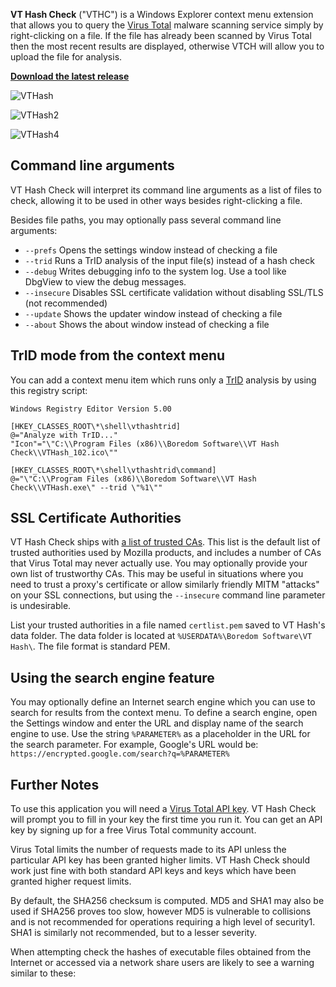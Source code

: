 **VT Hash Check** ("VTHC") is a Windows Explorer context menu extension that allows you to query the [Virus Total](https://www.virustotal.com/) malware scanning service simply by right-clicking on a file. If the file has already been scanned by Virus Total then the most recent results are displayed, otherwise VTCH will allow you to upload the file for analysis.

[**Download the latest release**](https://github.com/charonn0/VT-Hash/releases/latest)

![VTHash](https://user-images.githubusercontent.com/585485/156867146-4a53f28f-3745-4cef-9d2c-0124f41424e3.png)

![VTHash2](https://user-images.githubusercontent.com/585485/156867175-d8961989-6720-4df9-93a3-31f9fe4e192c.png)

![VTHash4](https://user-images.githubusercontent.com/585485/156867164-00a8113f-2236-4ddd-b495-2f2b57bc95be.png)



## Command line arguments
VT Hash Check will interpret its command line arguments as a list of files to check, allowing it to be used in other ways besides right-clicking a file. 
 
Besides file paths, you may optionally pass several command line arguments:

* `--prefs` Opens the settings window instead of checking a file
* `--trid` Runs a TrID analysis of the input file(s) instead of a hash check
* `--debug` Writes debugging info to the system log. Use a tool like DbgView to view the debug messages.
* `--insecure` Disables SSL certificate validation without disabling SSL/TLS (not recommended)
* `--update` Shows the updater window instead of checking a file
* `--about` Shows the about window instead of checking a file

## TrID mode from the context menu

You can add a context menu item which runs only a [TrID](http://mark0.net/soft-trid-e.html) analysis by using this registry script:

```reg
Windows Registry Editor Version 5.00

[HKEY_CLASSES_ROOT\*\shell\vthashtrid]
@="Analyze with TrID..."
"Icon"="\"C:\\Program Files (x86)\\Boredom Software\\VT Hash Check\\VTHash_102.ico\""

[HKEY_CLASSES_ROOT\*\shell\vthashtrid\command]
@="\"C:\\Program Files (x86)\\Boredom Software\\VT Hash Check\\VTHash.exe\" --trid \"%1\""
```	

## SSL Certificate Authorities
VT Hash Check ships with [a list of trusted CAs](https://github.com/charonn0/RB-libcURL/blob/master/DEFAULT_CA_INFO_PEM). This list is the default list of trusted authorities used by Mozilla products, and includes a number of CAs that Virus Total may never actually use. You may optionally provide your own list of trustworthy CAs. This may be useful in situations where you need to trust a proxy's certificate or allow similarly friendly MITM "attacks" on your SSL connections, but using the `--insecure` command line parameter is undesirable.

List your trusted authorities in a file named `certlist.pem` saved to VT Hash's data folder. The data folder is located at `%USERDATA%\Boredom Software\VT Hash\`. The file format is standard PEM.

## Using the search engine feature
You may optionally define an Internet search engine which you can use to search for results from the context menu. To define a search engine, open the Settings window and enter the URL and display name of the search engine to use. Use the string `%PARAMETER%` as a placeholder in the URL for the search parameter. For example, Google's URL would be: `https://encrypted.google.com/search?q=%PARAMETER%`

## Further Notes
To use this application you will need a [Virus Total API key](https://support.virustotal.com/hc/en-us/articles/115002146769-Vote-comment#retrieve-api-key). VT Hash Check will prompt you to fill in your key the first time you run it. You can get an API key by signing up for a free Virus Total community account.

Virus Total limits the number of requests made to its API unless the particular API key has been granted higher limits. VT Hash Check should work just fine with both standard API keys and keys which have been granted higher request limits.

By default, the SHA256 checksum is computed. MD5 and SHA1 may also be used if SHA256 proves too slow, however MD5 is vulnerable to collisions and is not recommended for operations requiring a high level of security1. SHA1 is similarly not recommended, but to a lesser severity.

When attempting check the hashes of executable files obtained from the Internet or accessed via a network share users are likely to see a warning similar to these:

